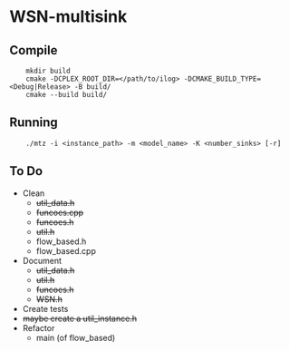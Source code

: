 # WSN-multisink

## Compile
```
    mkdir build
    cmake -DCPLEX_ROOT_DIR=</path/to/ilog> -DCMAKE_BUILD_TYPE=<Debug|Release> -B build/
    cmake --build build/
```

## Running
```
    ./mtz -i <instance_path> -m <model_name> -K <number_sinks> [-r]
```

## To Do
* Clean
  * ~~util_data.h~~
  * ~~funcoes.cpp~~
  * ~~funcoes.h~~
  * ~~util.h~~
  * flow_based.h
  * flow_based.cpp
* Document
  * ~~util_data.h~~
  * ~~util.h~~
  * ~~funcoes.h~~
  * ~~WSN.h~~
* Create tests
* ~~maybe create a util_instance.h~~
* Refactor
  * main (of flow_based)